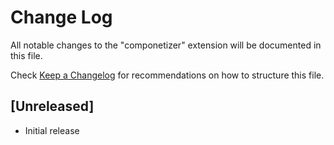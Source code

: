 # Change Log

All notable changes to the "componetizer" extension will be documented in this file.

Check [Keep a Changelog](http://keepachangelog.com/) for recommendations on how to structure this file.

## [Unreleased]

- Initial release